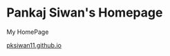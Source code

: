 # Pankaj Siwan's Homepage
My HomePage



[pksiwan11.github.io](https://pksiwan11.github.io "Pankaj Siwan's Homepage")


